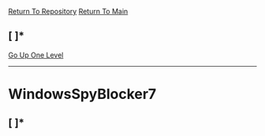 [Return To Repository](https://github.com/deathbybandaid/piholeparser/)
[Return To Main](https://github.com/deathbybandaid/piholeparser/blob/master/RecentRunLogs/Mainlog.md)
## [ ]*
[Go Up One Level](https://github.com/deathbybandaid/piholeparser/blob/master/RecentRunLogs/TopLevelScripts/.md)
____________________________________
# WindowsSpyBlocker7
## [ ]*
